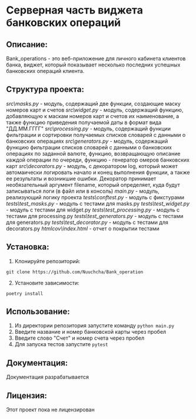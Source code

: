 # Cерверная часть виджета банковских операций


## Описание:

Bank_operations - это веб-приложение для личного кабинета клиентов банка, виджет, который показывает несколько 
последних успешных банковских операций клиента.

## Структура проекта:

*src\masks.py* - модуль, содержащий две функции, создающие маску номеров карт и счетов
*src\widget.py* - модуль, содержащий функцию, добавляющую к маскам номеров карт и счетов их наименование, а также функцию приведения получаемой даты в формат вида "ДД.ММ.ГГГГ"
*src\processing.py* - модуль, содержащий функции фильтрации и сортировки получаемых списков словарей с данными о банковских операциях
*src\generators.py* - модуль, содержащий функцию фильтрации списков словарей с данными о банковских операциях по заданной валюте, функцию, возвращающую описание каждой операции по очереди, функцию - генератор омеров банковских карт
*src\decorators.py* - модуль, с декоратором log, который может автомаически логировать начало и конец выполнения функции, а также ее результаты и возникшие ошибки. Декоратор принимает необязательный аргумент filename, который определяет, куда будут записываться логи (в файл или в консоль)
*main.py* - модуль, реализующий логику проекта
*tests\conftest.py* - модуль с фикстурами
*tests\test_masks.py* - модуль с тестами для masks.py
*tests\test_widget.py* - модуль с тестами для widget.py
*tests\test_processing.py* - модуль с тестами для processing.py
*tests\test_generators.py* - модуль с тестами для generators.py
*tests\test_decorator.py* - модуль с тестами для decorators.py
*htmlcov\index.html* - отчет о покрытии тестами

## Установка:
1. Клонируйте репозиторий:
```
git clone https://github.com/Nuuchcha/Bank_operation
```
2. Установите зависимости:
```
poetry install
```

## Использование:

1. Из директории репозитория запустите команду `python main.py`
2. Введите название и номер банковской карты через пробел
3. Введите слово "Счет" и номер счета через пробел
4. Для запуска тестов запустите `pytest`

## Документация:

Документация разрабатывается

## Лицензия:

Этот проект пока не лицензирован
